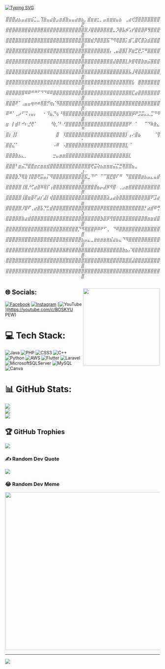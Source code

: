 <a href="https://git.io/typing-svg"><img src="https://readme-typing-svg.demolab.com?font=Zen+Kurenaido&size=30&pause=1000&center=true&vCenter=true&multiline=true&width=435&lines=Hi!+Selamat+datang+di+profile+github+saya;Salam+Kenal!+Saya+Pranata" alt="Typing SVG" /></a>

<h6 align="center">⣿⣿⣿⣴⣦⣤⣴⣶⣮⣁⣀⢹⣷⣤⣴⣷⣠⣶⣾⣷⣤⣤⣴⣶⣦⡀⣾⣶⣶⣂⡀⣤⣶⣶⣶⣤⣦⠀⢀⣴⢞⣻⣿⣿⣿⣿⣿⣿⣿⣟<br>⣿⣿⣿⣿⣿⣿⣿⣿⣿⣿⣿⣿⣿⣿⣿⣿⣿⣿⣿⣿⣿⣿⣿⣿⣿⣿⡸⣿⣿⣿⣿⣿⣿⣿⣀⡹⣿⣧⡾⢡⡞⣿⣿⣿⡿⢻⣿⣿⣿⣿<br>⣿⣿⣿⣿⣿⣿⣿⣿⣿⣿⣿⣿⣿⣿⣿⣿⣿⣿⣿⣿⣿⣿⣿⣿⣿⣿⣿⣾⡻⣿⣿⣿⣯⠙⠻⢿⣿⣿⡅⣾⢁⣿⢏⣿⣵⣾⣿⣿⣿⣿<br>⣿⣿⣿⣿⣿⣿⣿⣿⣿⣿⣿⣿⣿⣿⣿⣿⣿⣿⣿⣿⣿⣿⣿⣿⣿⣿⣿⣿⣿⣿⣿⣿⣿⡄⢀⣤⣿⣿⡇⡿⣶⣋⣟⡩⠛⣿⣿⣿⣿⣿<br>⣿⣿⣿⣿⣿⣿⣿⣿⣿⣿⣿⣿⣿⣿⣿⣿⣿⣿⣿⣿⣿⣿⣿⣿⣿⣿⣿⣿⣿⣿⣿⣿⣿⣿⣼⣿⣿⣿⣇⡷⣿⢿⣿⣷⣶⣬⣿⣿⣿⣿<br>⣿⣿⣿⣿⣿⣿⣿⣿⣿⣿⣿⣿⣿⣿⣿⣿⣿⣿⣿⣿⣿⣿⣿⣿⣿⣿⣿⣿⣿⣿⣿⣿⣿⣿⣿⣿⣿⣿⣿⣧⣸⢿⣿⣿⣿⣿⣿⣿⣿⣿<br>⣿⣿⣿⣿⣿⣿⣿⣿⣿⣿⣿⣿⣿⣿⣿⣿⣿⣿⣿⣿⣿⣿⣿⣿⣿⣿⣿⣿⣿⣿⣿⣿⣿⣿⣿⣿⣿⣿⣿⣿⣧⠀⣿⣿⣿⣿⣿⣿⣿⣿<br>⣿⣿⣿⣿⣿⣿⠿⠿⠛⠛⠋⠙⠙⠿⠿⣿⣿⣿⣿⣿⣿⣿⣿⣿⣿⣿⣿⣿⣿⣿⣿⣿⣿⣿⣿⣿⣿⣿⣿⣿⣏⣴⣿⣿⣿⣿⣿⣿⣿⣿<br>⣿⣿⣿⠟⠁⢀⣤⣤⢶⠶⠶⢿⣿⡛⢶⡌⠻⣿⣿⣿⣿⣿⣿⣿⣿⣿⣿⣿⣿⣿⣿⣿⣿⣿⣿⣿⣿⣿⣿⣿⣿⣿⣿⣿⣿⣿⣿⣿⣿⡿<br>⠿⠛⠁⢀⡴⠋⠩⢠⣤⡄⠀⠀⠂⠹⣦⡙⢦⠘⢿⣿⣿⣿⣿⣿⣿⣿⣿⣿⣿⣿⣿⣿⣿⣿⣿⣿⣿⣿⣿⣿⡿⠟⣩⣭⣄⣄⣉⠙⠻⣿<br>⣶⠀⡇⣾⠇⠚⠆⣘⢟⠁⠀⠀⠀⠀⠘⢷⡈⠃⠘⣿⣿⣿⣿⣿⣿⣿⣿⣿⣿⣿⣿⣿⣿⣿⣿⣿⣿⣿⣿⠟⠀⠁⠀⠀⠉⠙⠷⣷⣄⠛<br>⣿⡆⢸⡇⠀⠀⠀⠀⠀⠀⠀⠀⠀⠀⠀⠀⣿⠀⠸⣿⣿⣿⣿⣿⣿⣿⣿⣿⣿⣿⣿⣿⣿⣿⣿⣿⣿⣿⡇⢠⠔⣿⣦⠀⠀⠀⠀⠈⢻⠂<br>⣿⣿⣌⠁⠀⠀⠀⠀⠀⠀⠀⠀⠀⠀⠀⠠⠿⠀⠠⣿⣿⣿⣿⣿⣿⣿⣿⣿⣿⣿⣿⣿⣿⣿⣿⣿⣿⣿⣇⠈⠀⠀⠀⠀⠀⠀⠀⠀⠀⠀<br>⣿⣿⣿⣷⣦⣄⡀⠀⠀⠀⠀⠀⠀⠀⠀⣒⣤⣶⣶⣿⣿⣿⣿⣿⣿⣿⣿⣿⣿⣿⣿⣿⣿⣿⣿⣿⣿⣿⣿⣇⠀⠀⠀⠀⠀⠀⠀⠀⠀⠀<br>⣿⣿⣿⠃⣶⣬⡙⣿⣿⣶⣖⣶⣶⣾⣿⣿⣿⣿⣿⣿⣿⣿⣿⣿⣿⣿⣿⢟⣭⢵⣦⣶⣶⣶⣬⣍⣛⢿⣿⣿⣦⣀⠀⠀⠀⠀⠀⠀⠀⣰<br>⣿⣿⣿⣷⡙⢿⣷⢸⣿⣿⢟⣭⣤⡍⠻⣿⣿⣿⣿⣿⣿⣿⣿⣿⣿⣯⣀⠙⠋⠀⠉⠉⣿⣟⣿⠏⠛⠀⠙⣿⣿⣿⣿⣶⣦⣤⣄⣤⣾⣿<br>⣿⣿⣿⣿⣿⢸⣿⡘⢋⣴⣿⠿⢿⡏⢠⣿⣿⣿⣿⣿⣿⣿⣿⣿⣿⣿⣿⣿⣿⣦⡤⣼⡿⠻⣿⠀⢀⣠⣶⣿⣿⣿⣿⣿⣿⣿⣿⣿⣿⡿<br>⣿⣿⣿⣿⣿⢸⣿⣶⣿⠏⣴⡎⣼⡇⢾⣿⣿⣿⣿⣿⣿⣿⣿⣿⣿⣿⣿⣿⣿⣿⣿⣿⣵⣠⣴⣷⣿⣿⣿⣿⣿⣿⣿⣿⣿⣿⠟⣩⣴⣶<br>⣿⣿⣿⣿⣿⡸⣿⠏⢀⣴⣿⣧⡙⣃⣾⣿⣿⣿⣿⣿⣿⣿⣿⣿⣿⣿⣿⣿⣿⣿⡿⣿⣿⣿⣿⣿⣿⣿⣿⣿⣿⣿⣿⣿⡃⣴⣾⠿⢛⣱<br>⣿⣿⣿⣿⣿⣷⣴⣾⣿⣿⣿⣿⣿⣿⣿⣿⣿⣿⣿⣿⣿⣿⣿⣿⣿⣿⣿⣿⣿⣿⣳⣿⡿⢻⣿⣿⣿⣿⣿⣿⣿⣿⣿⣿⣿⣶⣶⣾⣿⣿<br>⣿⣿⣿⣿⣿⣿⣿⣿⣿⣿⣿⣿⣿⣿⣿⣿⣿⣿⣿⣿⣿⣿⣿⡙⠻⢿⣿⣿⡿⠿⠟⠋⢀⠀⠙⠿⣿⣿⣿⣿⣿⣿⣿⣿⣿⣿⣿⣿⣿⣿<br>⣿⣿⣿⣿⣿⣿⣿⣿⣿⣿⣿⣿⣿⣿⣿⣿⣿⣿⣿⣿⣿⣿⣿⣿⣦⣤⣄⣀⣶⣶⣶⣶⣶⣮⣴⣦⣄⠙⠻⣿⣿⣿⣿⣿⣿⣿⣿⣿⣿⣿<br>⣿⣿⣿⣿⣿⣿⣿⣿⣿⣿⣿⣿⣿⣿⣿⣿⣿⣿⣿⣿⣿⣿⣿⣿⣿⣿⣿⣿⣿⣿⣿⣿⣿⣿⣿⣿⣿⣷⣦⡌⢿⣿⣿⣿⣿⣿⣿⣿⣿⣿<br>⣿⣿⣿⣿⣿⣿⣿⣿⣿⣿⣿⣿⣿⣿⣿⣿⣿⣿⣿⣿⣿⣿⣿⣿⣿⣿⣿⣿⣿⣿⣿⣿⣿⣿⣿⣿⣿⣿⣿⣿⣼⣿⣿⣿⣿⣿⣿⣿⣿⣿<br>⣿⣿⣿⣿⣿⣿⣿⣿⣿⣿⣿⣿⣿⣿⣿⣿⣿⣿⣿⣿⣿⣿⣿⣿⣿⣿⣿⣿⣿⣿⣿⣿⣿⣿⣿⣿⣿⣿⣿⣿⣿⣿⣿⣿⣿⣿⣿⣿⣿⣿</h6>
<img align="right" height="250" src="https://media.giphy.com/media/azPkFBR8ucSjsyWz4b/giphy.gif"  />

## 🌐 Socials:
[![Facebook](https://img.shields.io/badge/Facebook-%231877F2.svg?logo=Facebook&logoColor=white)](https://facebook.com/Pranata) [![Instagram](https://img.shields.io/badge/Instagram-%23E4405F.svg?logo=Instagram&logoColor=white)](https://instagram.com/praannn_) [![YouTube](https://img.shields.io/badge/YouTube-%23FF0000.svg?logo=YouTube&logoColor=white)](https://youtube.com/c/BOSKYU PEW) 

# 💻 Tech Stack:
![Java](https://img.shields.io/badge/java-%23ED8B00.svg?style=for-the-badge&logo=java&logoColor=white) ![PHP](https://img.shields.io/badge/php-%23777BB4.svg?style=for-the-badge&logo=php&logoColor=white) ![CSS3](https://img.shields.io/badge/css3-%231572B6.svg?style=for-the-badge&logo=css3&logoColor=white) ![C++](https://img.shields.io/badge/c++-%2300599C.svg?style=for-the-badge&logo=c%2B%2B&logoColor=white) ![Python](https://img.shields.io/badge/python-3670A0?style=for-the-badge&logo=python&logoColor=ffdd54) ![AWS](https://img.shields.io/badge/AWS-%23FF9900.svg?style=for-the-badge&logo=amazon-aws&logoColor=white) ![Flutter](https://img.shields.io/badge/Flutter-%2302569B.svg?style=for-the-badge&logo=Flutter&logoColor=white) ![Laravel](https://img.shields.io/badge/laravel-%23FF2D20.svg?style=for-the-badge&logo=laravel&logoColor=white) ![MicrosoftSQLServer](https://img.shields.io/badge/Microsoft%20SQL%20Sever-CC2927?style=for-the-badge&logo=microsoft%20sql%20server&logoColor=white) ![MySQL](https://img.shields.io/badge/mysql-%2300f.svg?style=for-the-badge&logo=mysql&logoColor=white) ![Canva](https://img.shields.io/badge/Canva-%2300C4CC.svg?style=for-the-badge&logo=Canva&logoColor=white)
# 📊 GitHub Stats:
![](https://github-readme-stats.vercel.app/api?username=pranatad&theme=tokyonight&hide_border=false&include_all_commits=true&count_private=false)<br/>
![](https://github-readme-streak-stats.herokuapp.com/?user=pranatad&theme=tokyonight&hide_border=false)<br/>
![](https://github-readme-stats.vercel.app/api/top-langs/?username=pranatad&theme=tokyonight&hide_border=false&include_all_commits=true&count_private=false&layout=compact)

## 🏆 GitHub Trophies
![](https://github-profile-trophy.vercel.app/?username=pranatad&theme=discord&no-frame=false&no-bg=true&margin-w=4)

### ✍️ Random Dev Quote
![](https://quotes-github-readme.vercel.app/api?type=horizontal&theme=tokyonight)

### 😂 Random Dev Meme
<img src="https://random-memer.herokuapp.com/" width="512px"/>

---
[![](https://visitcount.itsvg.in/api?id=pranatad&icon=4&color=1)](https://visitcount.itsvg.in)

<!-- Proudly created with GPRM ( https://gprm.itsvg.in ) -->
